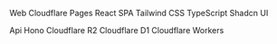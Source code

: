 Web
  Cloudflare Pages
  React SPA
  Tailwind CSS
  TypeScript
  Shadcn UI

Api
  Hono
  Cloudflare R2
  Cloudflare D1
  Cloudflare Workers
